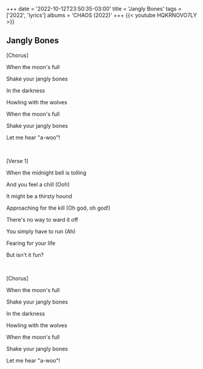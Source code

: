+++
date = '2022-10-12T23:50:35-03:00'
title = 'Jangly Bones'
tags = ['2022', 'lyrics']
albums = 'CHAOS (2022)'
+++
{{< youtube HQKRNOVO7LY >}}

## Jangly Bones

[Chorus]

When the moon's full

Shake your jangly bones

In the darkness

Howling with the wolves

When the moon's full

Shake your jangly bones

Let me hear "a-woo"!

&nbsp;

[Verse 1]

When the midnight bell is tolling

And you feel a chill (Ooh)

It might be a thirsty hound

Approaching for the kill (Oh god, oh god!)

There's no way to ward it off

You simply have to run (Ah)

Fearing for your life

But isn't it fun?

&nbsp;

[Chorus]

When the moon's full

Shake your jangly bones

In the darkness

Howling with the wolves

When the moon's full

Shake your jangly bones

Let me hear "a-woo"!